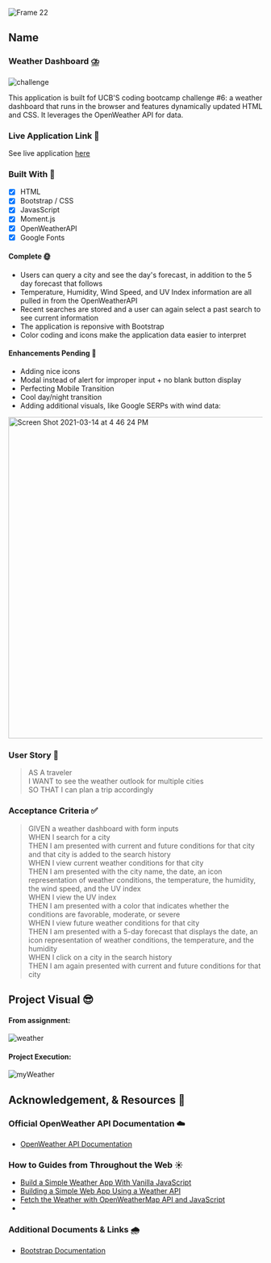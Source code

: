 ![Frame 22](https://user-images.githubusercontent.com/77648727/110256752-6f37bd80-7f4f-11eb-944d-1570f2c798bc.png)

## Name

### Weather Dashboard ⛈️

![challenge](https://user-images.githubusercontent.com/77648727/110256831-dc4b5300-7f4f-11eb-89e6-348b41416871.png)       

This application is built fof UCB'S coding bootcamp challenge #6: a weather dashboard that runs in the browser and features dynamically updated HTML and CSS. It leverages the OpenWeather API for data.


### Live Application Link 👀
See live application [here]()


### Built With 🧰
- [x] HTML
- [x] Bootstrap / CSS
- [x] JavasScript
- [x] Moment.js
- [x] OpenWeatherAPI
- [x] Google Fonts

#### Complete 🌞
- Users can query a city and see the day's forecast, in addition to the 5 day forecast that follows
- Temperature, Humidity, Wind Speed, and UV Index information are all pulled in from the OpenWeatherAPI
- Recent searches are stored and a user can again select a past search to see current information
- The application is reponsive with Bootstrap
- Color coding and icons make the application data easier to interpret


#### Enhancements Pending 🌈

- Adding nice icons
- Modal instead of alert for improper input + no blank button display
- Perfecting Mobile Transition
- Cool day/night transition
- Adding additional visuals, like Google SERPs with wind data:        
<img width="637" alt="Screen Shot 2021-03-14 at 4 46 24 PM" src="https://user-images.githubusercontent.com/77648727/111088525-d66fe780-84e4-11eb-9612-6005682111e1.png">


### User Story 📖
> AS A traveler      
> I WANT to see the weather outlook for multiple cities      
> SO THAT I can plan a trip accordingly      

### Acceptance Criteria ✅
> GIVEN a weather dashboard with form inputs      
> WHEN I search for a city      
> THEN I am presented with current and future conditions for that city and that city is added to the search history      
> WHEN I view current weather conditions for that city      
> THEN I am presented with the city name, the date, an icon representation of weather conditions, the temperature, the humidity, the wind speed, and the UV index   
> WHEN I view the UV index      
> THEN I am presented with a color that indicates whether the conditions are favorable, moderate, or severe      
> WHEN I view future weather conditions for that city      
> THEN I am presented with a 5-day forecast that displays the date, an icon representation of weather conditions, the temperature, and the humidity      
> WHEN I click on a city in the search history      
> THEN I am again presented with current and future conditions for that city      


## Project Visual 😎

#### From assignment:   
![weather](https://user-images.githubusercontent.com/77648727/110256886-1ddbfe00-7f50-11eb-9cbf-41daa0a55010.png)

#### Project Execution:   
![myWeather](https://user-images.githubusercontent.com/77648727/111895669-645e3d80-89d1-11eb-843e-0fcc50162d00.png)


## Acknowledgement, & Resources 🤝

### Official OpenWeather API Documentation :cloud:
- [OpenWeather API Documentation](https://openweathermap.org/api)

### How to Guides from Throughout the Web :sunny:
- [Build a Simple Weather App With Vanilla JavaScript](https://webdesign.tutsplus.com/tutorials/build-a-simple-weather-app-with-vanilla-javascript--cms-33893)     
- [Building a Simple Web App Using a Weather API](https://medium.com/@andrewchandev/weather-api-47a44354b54b)      
- [Fetch the Weather with OpenWeatherMap API and JavaScript](https://bithacker.dev/fetch-weather-openweathermap-api-javascript)     
- 
### Additional Documents & Links 🌧️      
- [Bootstrap Documentation](https://getbootstrap.com/docs/4.1/getting-started/introduction/)
